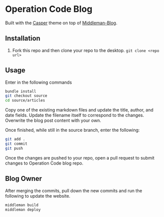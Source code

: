 # Operation Code Blog

Built with the [Casper](https://github.com/TryGhost/Casper) theme on top of [Middleman-Blog](http://middlemanapp.com/basics/blogging/).


## Installation

1. Fork this repo and then clone your repo to the desktop. `git clone <repo url>`


## Usage

Enter in the following commands
```bash
bundle install
git checkout source
cd source/articles
```

Copy one of the existing markdown files and update the title, author, and date fields. Update the filename itself to correspond to the changes. Overwrite the blog post content with your own.

Once finished, while still in the source branch, enter the following:
```bash
git add .
git commit
git push
```

Once the changes are pushed to your repo, open a pull request to submit changes to Operation Code blog repo.


## Blog Owner

After merging the commits, pull down the new commits and run the following to update the website.

```bash
middleman build
middleman deploy
```
